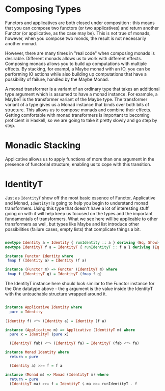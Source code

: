 # Composing Types

Functors and applicatives are both closed under composition : this means that
you can compose two functors (or two applicatives) and return another Functor
(or applicative, as the case may be). This is not true of monads, however, when
you compose two monds, the result is not necessarily another monad.

However, there are many times in "real code" when composing monads is
desirable. Different monads allows us to work with different effects. Composing
monads allows you to build up computations with multiple effects. By stacking,
for exampl, a Maybe monad with an IO, you can be performing IO actions while
also building up computations that have a possibility of failure, handled by
the Maybe Monad.

A monad transformer is a variant of an ordinary type that takes an
additional type argument which is assumed to have a monad instance. For
example, a MaybeT is the transformer variant of the Maybe type. The transformer
variant of a type gives us a Monad instance that binds over both bits of
structure. This allows us to compose monads and combine their effects. Getting
comfortable with monad transformers is important to becoming proficient in
Haskell, so we are going to take it pretty slowly and go step by step.

# Monadic Stacking

Applicative allows us to apply functions of more than one argument in the
presence of functorial structure, enabling us to cope with this transition.

# IdentityT 

Just as `IdentityT` show off the most basic essence of Functor, Applicative and
Monad, `IdentityT` is going to help you begin to understand monad transformers.
Using this type that doesn't have a lot of interesting stuff going on with it
will help keep us focused on the types and the important fundamentals of
transformers. What we see here will be applicable to other transformers as
well, but types like Maybe and list introduce other possibilities (failure
cases, empty lists) that complicate things a bit.

```haskell

newtype Identity a = Identity { runIdentity :: a } deriving (Eq, Show) 
newtype IdentityT f a = IdentityT { runIdentityT :: f a } deriving (Eq, Show) 

instance Functor Identity where
 fmap f (Identity a) = Identity (f a)

instance (Functor m) => Functor (IdentityT m) where
 fmap f (IdentityT g) = IdentityT (fmap f g)

```

The IdentityT instance here should look similar to the Functor instance for the
One datatype above - the `g` argument is the value inside the IdentityT with the
untouchable structure wrapped around it. 

```haskell

instance Applicative Identity where
  pure = Identity
  
(Identity f) <*> (Identity a) = Identity (f a) 

instance (Applicative m) => Applicative (IdentityT m) where
  pure x = IdentityT (pure x)

  (IdentityT fab) <*> (IdentityT fa) = IdentityT (fab <*> fa)

instance Monad Identity where
  return = pure

  (Identity a) >>= f = f a

instance (Monad m) => Monad (IdentityT m) where
  return = pure
  (IdentityT ma) >>= f = IdentityT $ ma >>= runIdentityT . f

```


